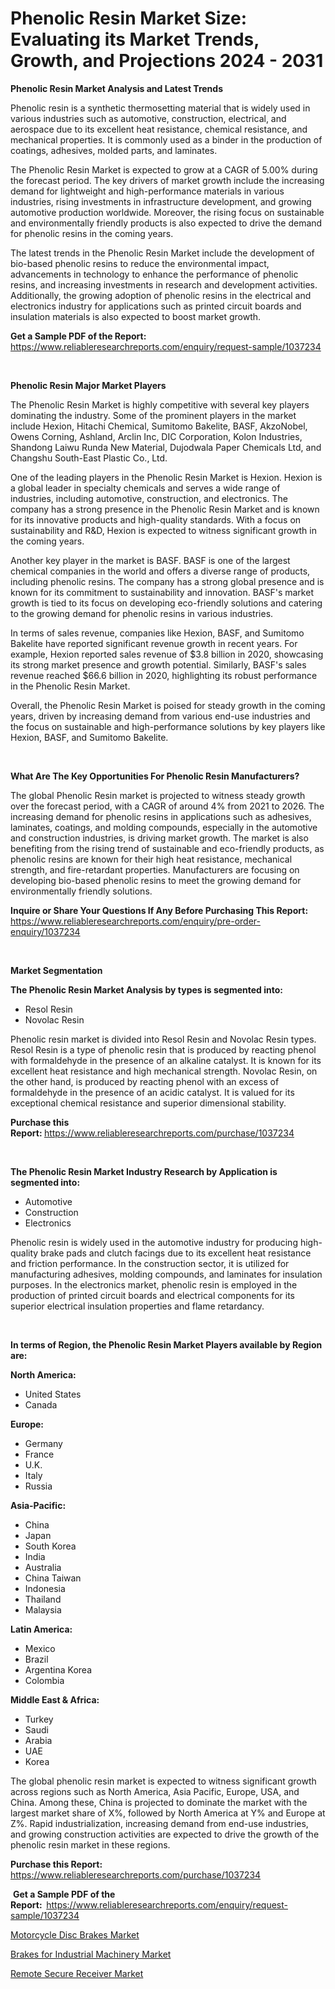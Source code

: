 <p><h1>Phenolic Resin Market Size: Evaluating its Market Trends, Growth, and Projections 2024 - 2031</h1></p><p><strong>Phenolic Resin Market Analysis and Latest Trends</strong></p>
<p><p>Phenolic resin is a synthetic thermosetting material that is widely used in various industries such as automotive, construction, electrical, and aerospace due to its excellent heat resistance, chemical resistance, and mechanical properties. It is commonly used as a binder in the production of coatings, adhesives, molded parts, and laminates.</p><p>The Phenolic Resin Market is expected to grow at a CAGR of 5.00% during the forecast period. The key drivers of market growth include the increasing demand for lightweight and high-performance materials in various industries, rising investments in infrastructure development, and growing automotive production worldwide. Moreover, the rising focus on sustainable and environmentally friendly products is also expected to drive the demand for phenolic resins in the coming years.</p><p>The latest trends in the Phenolic Resin Market include the development of bio-based phenolic resins to reduce the environmental impact, advancements in technology to enhance the performance of phenolic resins, and increasing investments in research and development activities. Additionally, the growing adoption of phenolic resins in the electrical and electronics industry for applications such as printed circuit boards and insulation materials is also expected to boost market growth.</p></p>
<p><strong>Get a Sample PDF of the Report:&nbsp;</strong> <a href="https://www.reliableresearchreports.com/enquiry/request-sample/1037234">https://www.reliableresearchreports.com/enquiry/request-sample/1037234</a></p>
<p>&nbsp;</p>
<p><strong>Phenolic Resin Major Market Players</strong></p>
<p><p>The Phenolic Resin Market is highly competitive with several key players dominating the industry. Some of the prominent players in the market include Hexion, Hitachi Chemical, Sumitomo Bakelite, BASF, AkzoNobel, Owens Corning, Ashland, Arclin Inc, DIC Corporation, Kolon Industries, Shandong Laiwu Runda New Material, Dujodwala Paper Chemicals Ltd, and Changshu South-East Plastic Co., Ltd.</p><p>One of the leading players in the Phenolic Resin Market is Hexion. Hexion is a global leader in specialty chemicals and serves a wide range of industries, including automotive, construction, and electronics. The company has a strong presence in the Phenolic Resin Market and is known for its innovative products and high-quality standards. With a focus on sustainability and R&D, Hexion is expected to witness significant growth in the coming years.</p><p>Another key player in the market is BASF. BASF is one of the largest chemical companies in the world and offers a diverse range of products, including phenolic resins. The company has a strong global presence and is known for its commitment to sustainability and innovation. BASF's market growth is tied to its focus on developing eco-friendly solutions and catering to the growing demand for phenolic resins in various industries.</p><p>In terms of sales revenue, companies like Hexion, BASF, and Sumitomo Bakelite have reported significant revenue growth in recent years. For example, Hexion reported sales revenue of $3.8 billion in 2020, showcasing its strong market presence and growth potential. Similarly, BASF's sales revenue reached $66.6 billion in 2020, highlighting its robust performance in the Phenolic Resin Market.</p><p>Overall, the Phenolic Resin Market is poised for steady growth in the coming years, driven by increasing demand from various end-use industries and the focus on sustainable and high-performance solutions by key players like Hexion, BASF, and Sumitomo Bakelite.</p></p>
<p>&nbsp;</p>
<p><strong>What Are The Key Opportunities For Phenolic Resin Manufacturers?</strong></p>
<p><p>The global Phenolic Resin market is projected to witness steady growth over the forecast period, with a CAGR of around 4% from 2021 to 2026. The increasing demand for phenolic resins in applications such as adhesives, laminates, coatings, and molding compounds, especially in the automotive and construction industries, is driving market growth. The market is also benefiting from the rising trend of sustainable and eco-friendly products, as phenolic resins are known for their high heat resistance, mechanical strength, and fire-retardant properties. Manufacturers are focusing on developing bio-based phenolic resins to meet the growing demand for environmentally friendly solutions.</p></p>
<p><strong>Inquire or Share Your Questions If Any Before Purchasing This Report:</strong> <a href="https://www.reliableresearchreports.com/enquiry/pre-order-enquiry/1037234">https://www.reliableresearchreports.com/enquiry/pre-order-enquiry/1037234</a></p>
<p>&nbsp;</p>
<p><strong>Market Segmentation</strong></p>
<p><strong>The Phenolic Resin Market Analysis by types is segmented into:</strong></p>
<p><ul><li>Resol Resin</li><li>Novolac Resin</li></ul></p>
<p><p>Phenolic resin market is divided into Resol Resin and Novolac Resin types. Resol Resin is a type of phenolic resin that is produced by reacting phenol with formaldehyde in the presence of an alkaline catalyst. It is known for its excellent heat resistance and high mechanical strength. Novolac Resin, on the other hand, is produced by reacting phenol with an excess of formaldehyde in the presence of an acidic catalyst. It is valued for its exceptional chemical resistance and superior dimensional stability.</p></p>
<p><strong>Purchase this Report:&nbsp;</strong><a href="https://www.reliableresearchreports.com/purchase/1037234">https://www.reliableresearchreports.com/purchase/1037234</a></p>
<p>&nbsp;</p>
<p><strong>The Phenolic Resin Market Industry Research by Application is segmented into:</strong></p>
<p><ul><li>Automotive</li><li>Construction</li><li>Electronics</li></ul></p>
<p><p>Phenolic resin is widely used in the automotive industry for producing high-quality brake pads and clutch facings due to its excellent heat resistance and friction performance. In the construction sector, it is utilized for manufacturing adhesives, molding compounds, and laminates for insulation purposes. In the electronics market, phenolic resin is employed in the production of printed circuit boards and electrical components for its superior electrical insulation properties and flame retardancy.</p></p>
<p>&nbsp;</p>
<p><strong>In terms of Region, the Phenolic Resin Market Players available by Region are:</strong></p>
<p>
    <p> <strong> North America: </strong>
        <ul>
            <li>United States</li>
            <li>Canada</li>
        </ul>
        </p> 
    <p> <strong> Europe: </strong>
        <ul>
            <li>Germany</li>
            <li>France</li>
            <li>U.K.</li>
            <li>Italy</li>
            <li>Russia</li>
        </ul>
        </p> 
    <p> <strong> Asia-Pacific: </strong>
        <ul>
            <li>China</li>
            <li>Japan</li>
            <li>South Korea</li>
            <li>India</li>
            <li>Australia</li>
            <li>China Taiwan</li>
            <li>Indonesia</li>
            <li>Thailand</li>
            <li>Malaysia</li>
        </ul>
        </p> 
    <p> <strong> Latin America: </strong>
        <ul>
            <li>Mexico</li>
            <li>Brazil</li>
            <li>Argentina Korea</li>
            <li>Colombia</li>
        </ul>
        </p> 
    <p> <strong> Middle East & Africa: </strong>
        <ul>
            <li>Turkey</li>
            <li>Saudi</li>
            <li>Arabia</li>
            <li>UAE</li>
            <li>Korea</li>
        </ul>
    </p>
    </p>
<p><p>The global phenolic resin market is expected to witness significant growth across regions such as North America, Asia Pacific, Europe, USA, and China. Among these, China is projected to dominate the market with the largest market share of X%, followed by North America at Y% and Europe at Z%. Rapid industrialization, increasing demand from end-use industries, and growing construction activities are expected to drive the growth of the phenolic resin market in these regions.</p></p>
<p><strong>Purchase this Report: </strong><a href="https://www.reliableresearchreports.com/purchase/1037234">https://www.reliableresearchreports.com/purchase/1037234</a></p>
<p>&nbsp;<strong>Get a Sample PDF of the Report:&nbsp;&nbsp;</strong><a href="https://www.reliableresearchreports.com/enquiry/request-sample/1037234">https://www.reliableresearchreports.com/enquiry/request-sample/1037234</a></p>
<p><strong></strong></p>
<p><p><a href="https://view.publitas.com/reportprime-1/motorcycle-disc-brakes-market-size-furnishes-valuable-information-encompassing-market-share-market-trends-and-projections-spanning-from-2023-to-2030/">Motorcycle Disc Brakes Market</a></p><p><a href="https://view.publitas.com/reportprime-1/decoding-the-brakes-for-industrial-machinery-market-a-deep-dive-into-the-latest-market-trends-market-segmentation-and-competitive-analysis/">Brakes for Industrial Machinery Market</a></p><p><a href="https://view.publitas.com/reportprime-1/remote-secure-receiver-market-size-market-trends-and-growth-outlook-forecasted-for-period-from-2023-to-2030/">Remote Secure Receiver Market</a></p></p>